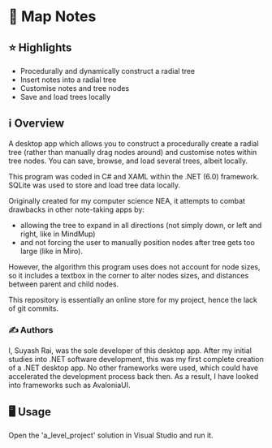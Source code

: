 # 📝 Map Notes

## ⭐ Highlights
- Procedurally and dynamically construct a radial tree
- Insert notes into a radial tree
- Customise notes and tree nodes
- Save and load trees locally

## ℹ️ Overview
A desktop app which allows you to construct a procedurally create a radial tree (rather than manually drag nodes around) and customise notes within tree nodes. You can save, browse, and load several trees, albeit locally.

This program was coded in C# and XAML within the .NET (6.0) framework. SQLite was used to store and load tree data locally.

Originally created for my computer science NEA, it attempts to combat drawbacks in other note-taking apps by:
- allowing the tree to expand in all directions (not simply down, or left and right, like in MindMup)
- and not forcing the user to manually position nodes after tree gets too large (like in Miro).

However, the algorithm this program uses does not account for node sizes, so it includes a textbox in the corner to alter nodes sizes, and distances between parent and child nodes.

This repository is essentially an online store for my project, hence the lack of git commits.

### ✍️ Authors
I, Suyash Rai, was the sole developer of this desktop app. After my initial studies into .NET software development, this was my first complete creation of a .NET desktop app. No other frameworks were used, which could have accelerated the development process back then. As a result, I have looked into frameworks such as AvaloniaUI.

## 🖥️ Usage
Open the 'a_level_project' solution in Visual Studio and run it.
